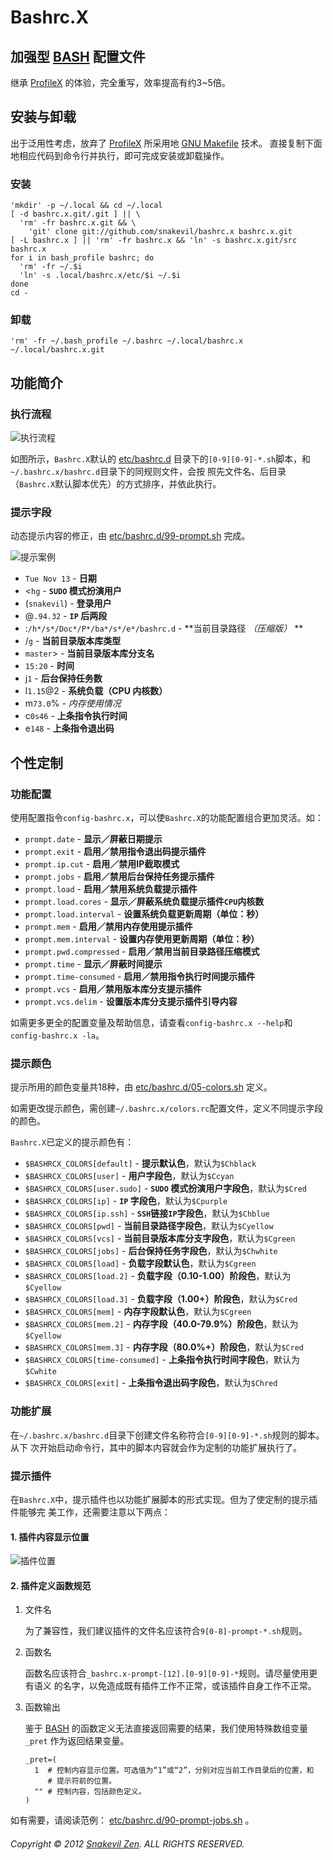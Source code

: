 Bashrc.X
========

加强型 [BASH][] 配置文件
------------------------

继承 [ProfileX][] 的体验，完全重写，效率提高有约3~5倍。

安装与卸载
----------

出于泛用性考虑，放弃了 [ProfileX][] 所采用地
[GNU Makefile](http://www.gnu.org/software/make/manual/make.html) 技术。
直接复制下面地相应代码到命令行并执行，即可完成安装或卸载操作。

### 安装 ###

```shell
'mkdir' -p ~/.local && cd ~/.local
[ -d bashrc.x.git/.git ] || \
  'rm' -fr bashrc.x.git && \
    'git' clone git://github.com/snakevil/bashrc.x bashrc.x.git
[ -L bashrc.x ] || 'rm' -fr bashrc.x && 'ln' -s bashrc.x.git/src bashrc.x
for i in bash_profile bashrc; do
  'rm' -fr ~/.$i
  'ln' -s .local/bashrc.x/etc/$i ~/.$i
done
cd -
```

### 卸载 ###

```shell
'rm' -fr ~/.bash_profile ~/.bashrc ~/.local/bashrc.x ~/.local/bashrc.x.git
```

功能简介
--------

### 执行流程 ###

![执行流程](https://raw.github.com/snakevil/bashrc.x/master/doc/workflow.png)

如图所示，`Bashrc.X`默认的
[etc/bashrc.d](https://github.com/snakevil/bashrc.x/tree/master/src/etc/bashrc.d)
目录下的`[0-9][0-9]-*.sh`脚本，和`~/.bashrc.x/bashrc.d`目录下的同规则文件，会按
照先文件名、后目录（`Bashrc.X`默认脚本优先）的方式排序，并依此执行。

### 提示字段 ###

动态提示内容的修正，由
[etc/bashrc.d/99-prompt.sh](https://github.com/snakevil/bashrc.x/blob/master/src/etc/bashrc.d/99-prompt.sh)
完成。

![提示案例](https://raw.github.com/snakevil/bashrc.x/master/doc/prompting-sample.png)

* `Tue Nov 13` - **日期**
* <`hg` - **`SUDO` 模式扮演用户**
* (`snakevil`) - **登录用户**
* @`.94.32` - **`IP` 后两段**
* :`/h*/s*/Doc*/P*/ba*/s*/e*/bashrc.d` - **当前目录路径 _（压缩版）_ **
* /`g` - **当前目录版本库类型**
* `master`> - **当前目录版本库分支名**
* `15:20` - **时间**
* j`1` - **后台保持任务数**
* l`1.15`@2 - **系统负载（CPU 内核数）**
* m`73.0`% - *内存使用情况*
* c`0s46` - **上条指令执行时间**
* e`148` - **上条指令退出码**

个性定制
--------

### 功能配置 ###

使用配置指令`config-bashrc.x`，可以使`Bashrc.X`的功能配置组合更加灵活。如：

* `prompt.date` - **显示／屏蔽日期提示**
* `prompt.exit` - **启用／禁用指令退出码提示插件**
* `prompt.ip.cut` - **启用／禁用IP截取模式**
* `prompt.jobs` - **启用／禁用后台保持任务提示插件**
* `prompt.load` - **启用／禁用系统负载提示插件**
* `prompt.load.cores` - **显示／屏蔽系统负载提示插件`CPU`内核数**
* `prompt.load.interval` - **设置系统负载更新周期（单位：秒）**
* `prompt.mem` - **启用／禁用内存使用提示插件**
* `prompt.mem.interval` - **设置内存使用更新周期（单位：秒）**
* `prompt.pwd.compressed` - **启用／禁用当前目录路径压缩模式**
* `prompt.time` - **显示／屏蔽时间提示**
* `prompt.time-consumed` - **启用／禁用指令执行时间提示插件**
* `prompt.vcs` - **启用／禁用版本库分支提示插件**
* `prompt.vcs.delim` - **设置版本库分支提示插件引导内容**

如需更多更全的配置变量及帮助信息，请查看`config-bashrc.x --help`和
`config-bashrc.x -la`。

### 提示颜色 ###

提示所用的颜色变量共18种，由
[etc/bashrc.d/05-colors.sh](https://github.com/snakevil/bashrc.x/blob/master/src/etc/bashrc.d/05-colors.sh)
定义。

如需更改提示颜色，需创建`~/.bashrc.x/colors.rc`配置文件，定义不同提示字段的颜色。

`Bashrc.X`已定义的提示颜色有：

* `$BASHRCX_COLORS[default]` - **提示默认色**，默认为`$Chblack`
* `$BASHRCX_COLORS[user]` - **用户字段色**，默认为`$Ccyan`
* `$BASHRCX_COLORS[user.sudo]` - **`SUDO` 模式扮演用户字段色**，默认为`$Cred`
* `$BASHRCX_COLORS[ip]` - **`IP` 字段色**，默认为`$Cpurple`
* `$BASHRCX_COLORS[ip.ssh]` - **`SSH`链接`IP`字段色**，默认为`$Chblue`
* `$BASHRCX_COLORS[pwd]` - **当前目录路径字段色**，默认为`$Cyellow`
* `$BASHRCX_COLORS[vcs]` - **当前目录版本库分支字段色**，默认为`$Cgreen`
* `$BASHRCX_COLORS[jobs]` - **后台保持任务字段色**，默认为`$Chwhite`
* `$BASHRCX_COLORS[load]` - **负载字段默认色**，默认为`$Cgreen`
* `$BASHRCX_COLORS[load.2]` - **负载字段（0.10-1.00）阶段色**，默认为`$Cyellow`
* `$BASHRCX_COLORS[load.3]` - **负载字段（1.00+）阶段色**，默认为`$Cred`
* `$BASHRCX_COLORS[mem]` - **内存字段默认色**，默认为`$Cgreen`
* `$BASHRCX_COLORS[mem.2]` - **内存字段（40.0-79.9%）阶段色**，默认为`$Cyellow`
* `$BASHRCX_COLORS[mem.3]` - **内存字段（80.0%+）阶段色**，默认为`$Cred`
* `$BASHRCX_COLORS[time-consumed]` - **上条指令执行时间字段色**，默认为`$Cwhite`
* `$BASHRCX_COLORS[exit]` - **上条指令退出码字段色**，默认为`$Chred`

### 功能扩展 ###

在`~/.bashrc.x/bashrc.d`目录下创建文件名称符合`[0-9][0-9]-*.sh`规则的脚本。从下
次开始启动命令行，其中的脚本内容就会作为定制的功能扩展执行了。

### 提示插件 ###

在`Bashrc.X`中，提示插件也以功能扩展脚本的形式实现。但为了使定制的提示插件能够完
美工作，还需要注意以下两点：

#### 1. 插件内容显示位置 ####

![插件位置](https://raw.github.com/snakevil/bashrc.x/master/doc/plugins-positions.png)

#### 2. 插件定义函数规范 ####

1. 文件名

    为了兼容性，我们建议插件的文件名应该符合`9[0-8]-prompt-*.sh`规则。

2. 函数名

    函数名应该符合`_bashrc.x-prompt-[12].[0-9][0-9]-*`规则。请尽量使用更有语义
    的名字，以免造成既有插件工作不正常，或该插件自身工作不正常。

3. 函数输出

    鉴于 [BASH][] 的函数定义无法直接返回需要的结果，我们使用特殊数组变量`_pret`
    作为返回结果变量。

    ```shell
    _pret=(
      1  # 控制内容显示位置。可选值为“1”或“2”，分别对应当前工作目录后的位置，和
         # 提示符前的位置。
      "" # 控制内容，包括颜色定义。
    )
    ```

如有需要，请阅读范例：
[etc/bashrc.d/90-prompt-jobs.sh](https://github.com/snakevil/bashrc.x/blob/master/src/etc/bashrc.d/90-prompt-jobs.sh)
。

###### Copyright © 2012 [Snakevil Zen][me]. ALL RIGHTS RESERVED. ######

[profilex]: https://github.com/snakevil/profilex (ProfileX)
[bash]: http://www.gnu.org/software/bash/manual/html_node/index.html
[me]: https://szen.in
